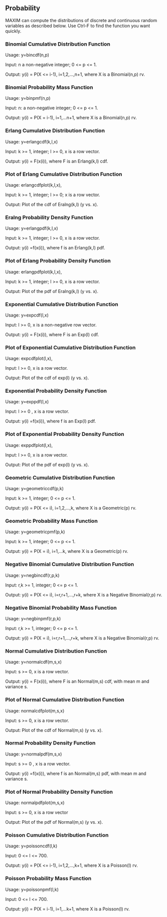 
## Probability
MAXIM can compute the distributions of discrete and continuous random variables as described below. Use Ctrl-F to find the function you want quickly.
### Binomial Cumulative Distribution Function
Usage: y=bincdf(n,p)

Input: n a non-negative integer;  0 <= p <= 1.

Output: y(i) = P(X <= i-1), i=1,2,...,n+1, where X is a  Binomial(n,p) rv.


### Binomial Probability Mass Function
Usage:  y=binpmf(n,p)

Input: n: a non-negative integer; 0 <= p <= 1.

Output: y(i) = P(X = i-1),  i=1,...n+1, where X  is a  Binomial(n,p) rv.


### Erlang Cumulative Distribution Function
Usage:  y=erlangcdf(k,l,x)

Input: k >= 1, integer; l >= 0, x is a row vector.

Output: y(i) =  F(x(i)), where F is an Erlang(k,l) cdf. 


### Plot of Erlang Cumulative Distribution Function
Usage:  erlangcdfplot(k,l,x),

Input: k >= 1, integer; l >= 0; x is a row vector.

Output: Plot of the cdf of Eralng(k,l) (y vs. x).

 
### Eralng Probability Density Function
Usage:  y=erlangpdf(k,l,x)

Input: k >= 1, integer; l >= 0, x is a row vector.

Output: y(i) =f(x(i)), where f is an Erlang(k,l) pdf.


### Plot of Erlang Probability Density Function
Usage:  erlangpdfplot(k,l,x),

Input: k >= 1, integer; l >= 0, x is a row vector.

Output: Plot of the pdf of Eralng(k,l) (y vs. x).


### Exponential Cumulative Distribution Function
Usage:  y=expcdf(l,x)

Input: l >= 0, x is a non-negative row vector.

Output: y(i) =  F(x(i)), where F is an Exp(l) cdf.


### Plot of Exponential Cumulative Distribution Function
Usage:  expcdfplot(l,x),

Input: l >= 0, x is a row vector.

Output: Plot of the cdf of exp(l) (y vs. x). 


### Exponential Probability Density Function
Usage:  y=exppdf(l,x)

Input:  l >= 0 , x is a row vector.

Output: y(i) =f(x(i)), where f is an Exp(l) pdf.


### Plot of Exponential Probability Density Function
Usage:  exppdfplot(l,x),

Input: l >= 0, x is a row vector.

Output: Plot of the pdf of exp(l) (y vs. x). 


### Geometric Cumulative Distribution Function
Usage:  y=geometriccdf(p,k)

Input: k >= 1, integer; 0 <= p <= 1.

Output: y(i) = P(X <= i),  i=1,2,...,k, where X  is a Geometric(p) rv.


### Geometric Probability Mass Function
Usage:  y=geometricpmf(p,k)

Input: k >= 1, integer; 0 <= p <= 1.

Output: y(i) = P(X = i),  i=1,...k, where X is a  Geometric(p) rv.


### Negative Binomial Cumulative Distribution Function
Usage:  y=negbincdf(r,p,k)

Input: r,k >= 1, integer; 0 <= p <= 1.

Output: y(i) = P(X <= i),  i=r,r+1,...,r+k, where X  is a Negative Binomial(r,p) rv.


### Negative Binomial Probability Mass Function
Usage:  y=negbinpmf(r,p,k)

Input: r,k >= 1, integer; 0 <= p <= 1.

Output: y(i) = P(X = i),  i=r,r+1,...,r+k, where X  is a  Negative Binomial(r,p) rv.


###  Normal Cumulative Distribution Function
Usage:  y=normalcdf(m,s,x)

Input: s >= 0, x is a row vector.

Output: y(i) =  F(x(i)), where F is an Normal(m,s) cdf, with mean  m and variance s. 


### Plot of Normal Cumulative Distribution Function
Usage:  normalcdfplot(m,s,x)

Input: s >= 0, x is a row vector.

Output: Plot of the cdf of Normal(m,s) (y vs. x). 


### Normal Probability Density Function
Usage:  y=normalpdf(m,s,x)

Input:  s >= 0 , x is a row vector.

Output: y(i) =f(x(i)), where f is an Normal(m,s) pdf, with mean m and variance s. 


### Plot of Normal Probability Density Function
Usage:  normalpdfplot(m,s,x)

Input: s >= 0, x is a row vector

Output: Plot of the pdf of Normal(m,s) (y vs. x). 


### Poisson Cumulative Distribution Function
Usage:  y=poissoncdf(l,k)

Input: 0 <= l <= 700.

Output: y(i) = P(X <= i-1),  i=1,2,...,k+1, where X is a  Poisson(l) rv.
 
 
### Poisson Probability Mass Function
Usage:  y=poissonpmf(l,k)

Input:  0 <= l <= 700.

Output: y(i) = P(X = i-1),  i=1,...k+1, where X  is a Poisson(l) rv.

